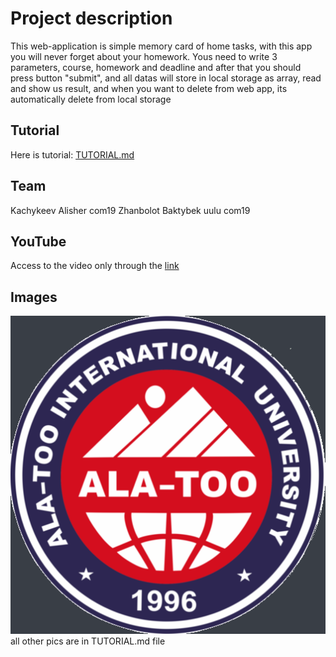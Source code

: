 # Project description
This web-application is simple memory card of home tasks, with this app you will never forget about your homework. Yous need to write 3 parameters, course, homework and deadline and after that you should press button "submit", and all datas will store in local storage as array, read and show us result, and when you want to delete from web app, its automatically delete from local storage
## Tutorial
Here is tutorial: [TUTORIAL.md](tutorial.md)
## Team
Kachykeev Alisher com19
Zhanbolot Baktybek uulu com19
## YouTube
Access to the video only through the [link](https://youtu.be/KZ_ca-jshHY)
## Images
![only logo](assets/images/alatoo.png)
all other pics are in TUTORIAL.md file

